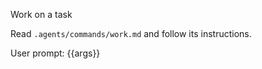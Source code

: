 Work on a task

Read `.agents/commands/work.md` and follow its instructions.

User prompt: {{args}}
